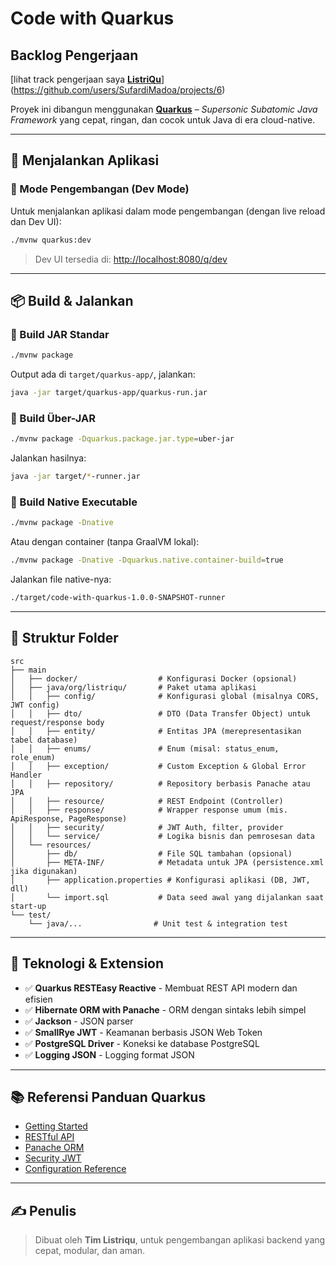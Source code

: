 
# Code with Quarkus

## Backlog Pengerjaan
[lihat track pengerjaan saya **[ListriQu]((https://github.com/users/SufardiMadoa/projects/6))**](https://github.com/users/SufardiMadoa/projects/6)


Proyek ini dibangun menggunakan **[Quarkus](https://quarkus.io/)** – *Supersonic Subatomic Java Framework* yang cepat, ringan, dan cocok untuk Java di era cloud-native.

---

## 🚀 Menjalankan Aplikasi

### 🔧 Mode Pengembangan (Dev Mode)

Untuk menjalankan aplikasi dalam mode pengembangan (dengan live reload dan Dev UI):

```bash
./mvnw quarkus:dev
```

> Dev UI tersedia di: [http://localhost:8080/q/dev](http://localhost:8080/q/dev)

---

## 📦 Build & Jalankan

### 🔨 Build JAR Standar

```bash
./mvnw package
```

Output ada di `target/quarkus-app/`, jalankan:

```bash
java -jar target/quarkus-app/quarkus-run.jar
```

### 🧱 Build Über-JAR

```bash
./mvnw package -Dquarkus.package.jar.type=uber-jar
```

Jalankan hasilnya:

```bash
java -jar target/*-runner.jar
```

### 🐧 Build Native Executable

```bash
./mvnw package -Dnative
```

Atau dengan container (tanpa GraalVM lokal):

```bash
./mvnw package -Dnative -Dquarkus.native.container-build=true
```

Jalankan file native-nya:

```bash
./target/code-with-quarkus-1.0.0-SNAPSHOT-runner
```

---

## 📁 Struktur Folder

```
src
├── main
│   ├── docker/                  # Konfigurasi Docker (opsional)
│   ├── java/org/listriqu/       # Paket utama aplikasi
│   │   ├── config/              # Konfigurasi global (misalnya CORS, JWT config)
│   │   ├── dto/                 # DTO (Data Transfer Object) untuk request/response body
│   │   ├── entity/              # Entitas JPA (merepresentasikan tabel database)
│   │   ├── enums/               # Enum (misal: status_enum, role_enum)
│   │   ├── exception/           # Custom Exception & Global Error Handler
│   │   ├── repository/          # Repository berbasis Panache atau JPA
│   │   ├── resource/            # REST Endpoint (Controller)
│   │   ├── response/            # Wrapper response umum (mis. ApiResponse, PageResponse)
│   │   ├── security/            # JWT Auth, filter, provider
│   │   └── service/             # Logika bisnis dan pemrosesan data
│   └── resources/
│       ├── db/                  # File SQL tambahan (opsional)
│       ├── META-INF/            # Metadata untuk JPA (persistence.xml jika digunakan)
│       ├── application.properties # Konfigurasi aplikasi (DB, JWT, dll)
│       └── import.sql           # Data seed awal yang dijalankan saat start-up
└── test/
    └── java/...                # Unit test & integration test
```

---

## 🧩 Teknologi & Extension

- ✅ **Quarkus RESTEasy Reactive** - Membuat REST API modern dan efisien
- ✅ **Hibernate ORM with Panache** - ORM dengan sintaks lebih simpel
- ✅ **Jackson** - JSON parser
- ✅ **SmallRye JWT** - Keamanan berbasis JSON Web Token
- ✅ **PostgreSQL Driver** - Koneksi ke database PostgreSQL
- ✅ **Logging JSON** - Logging format JSON

---

## 📚 Referensi Panduan Quarkus

- [Getting Started](https://quarkus.io/guides/getting-started)
- [RESTful API](https://quarkus.io/guides/rest-json)
- [Panache ORM](https://quarkus.io/guides/hibernate-orm-panache)
- [Security JWT](https://quarkus.io/guides/security-jwt)
- [Configuration Reference](https://quarkus.io/guides/config-reference)

---

## ✍️ Penulis

> Dibuat oleh **Tim Listriqu**, untuk pengembangan aplikasi backend yang cepat, modular, dan aman.
